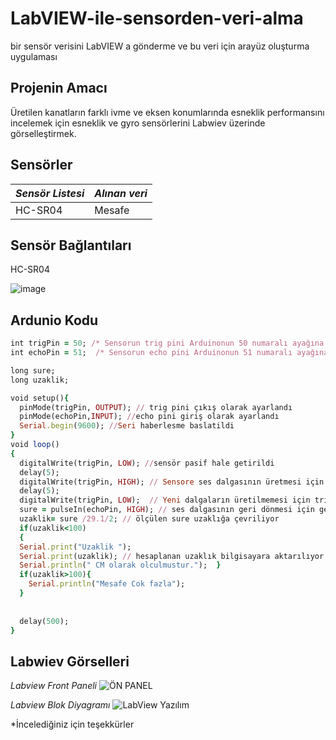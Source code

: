 # LabVIEW-ile-sensorden-veri-alma
bir sensör verisini LabVIEW a gönderme ve bu veri için arayüz oluşturma uygulaması

## Projenin Amacı
Üretilen kanatların farklı ivme ve eksen konumlarında esneklik performansını incelemek için esneklik ve gyro sensörlerini Labwiev üzerinde görselleştirmek.


## Sensörler ##
*Sensör Listesi*  | *Alınan veri*
------------- | -------------
HC-SR04 | Mesafe



## Sensör Bağlantıları ##
HC-SR04

![image](https://user-images.githubusercontent.com/101727667/172135493-fdf5222c-c977-49db-af14-450cef4b9014.png)


## Ardunio Kodu ##

```ruby
int trigPin = 50; /* Sensorun trig pini Arduinonun 50 numaralı ayağına bağlandı */
int echoPin = 51;  /* Sensorun echo pini Arduinonun 51 numaralı ayağına bağlandı */

long sure;
long uzaklik;

void setup(){
  pinMode(trigPin, OUTPUT); // trig pini çıkış olarak ayarlandı 
  pinMode(echoPin,INPUT); //echo pini giriş olarak ayarlandı 
  Serial.begin(9600); //Seri haberlesme baslatildi 
}
void loop()
{
  digitalWrite(trigPin, LOW); //sensör pasif hale getirildi 
  delay(5);
  digitalWrite(trigPin, HIGH); // Sensore ses dalgasının üretmesi için emir verildi 
  delay(5);
  digitalWrite(trigPin, LOW);  // Yeni dalgaların üretilmemesi için trig pini LOW konumuna getirildi 
  sure = pulseIn(echoPin, HIGH); // ses dalgasının geri dönmesi için geçen sure ölçülüyor 
  uzaklik= sure /29.1/2; // ölçülen sure uzaklığa çevriliyor          
  if(uzaklik<100)
  {
  Serial.print("Uzaklik ");  
  Serial.print(uzaklik); // hesaplanan uzaklık bilgisayara aktarılıyor
  Serial.println(" CM olarak olculmustur.");  }
  if(uzaklik>100){
    Serial.println("Mesafe Cok fazla");
  }
  
    
  delay(500); 
}
```
## Labwiev Görselleri ##
*Labview Front Paneli*
![ÖN PANEL](https://user-images.githubusercontent.com/101727667/172136488-dc9d431e-07c7-48d8-85bf-fe59b9bcfa0c.PNG)

*Labview Blok Diyagramı*
![LabView Yazılım](https://user-images.githubusercontent.com/101727667/172137324-de04b349-d4e3-4559-a8de-c03135123534.PNG)

*İncelediğiniz için teşekkürler
